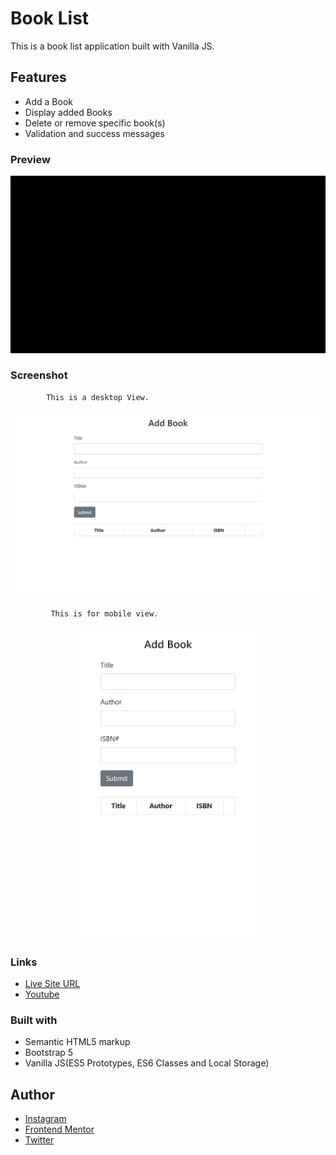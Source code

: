 # Book List

This is a book list application built with Vanilla JS.

## Features
- Add  a Book
- Display added Books
- Delete or remove specific book(s)
- Validation and success messages

### Preview
![BookList Demo](img/BookList.gif)

### Screenshot

            This is a desktop View.

<img src="img/book-list-desktop.png">

             This is for mobile view.

<p align="center">
   <img src="img/book-list-mobile.png" height="500px">
  </p>
  
### Links

- [Live Site URL](https://albert-book-list.netlify.app/)
- [Youtube](https://youtu.be/jr60ddkaWqY)

### Built with

- Semantic HTML5 markup
- Bootstrap 5
- Vanilla JS(ES5 Prototypes, ES6 Classes and Local Storage)


## Author

- [Instagram](https://www.instagram.com/albert_sigsbert/)
- [Frontend Mentor](https://www.frontendmentor.io/profile/AlbertSigsbert)
- [Twitter](https://twitter.com/albert_sigsbert)
